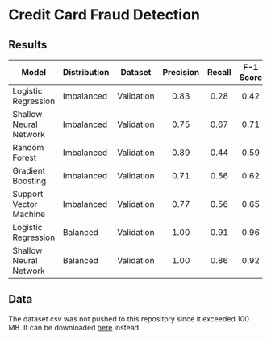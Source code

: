 # Credit Card Fraud Detection

## Results

| Model | Distribution | Dataset| Precision | Recall | F-1 Score |
| --- | --- | --- | :---: | :---: | :---: |
| Logistic Regression | Imbalanced | Validation | 0.83 | 0.28 | 0.42 |
| Shallow Neural Network | Imbalanced | Validation | 0.75 | 0.67 | 0.71 |
| Random Forest | Imbalanced | Validation | 0.89 | 0.44 | 0.59 | 
| Gradient Boosting | Imbalanced | Validation | 0.71 | 0.56 | 0.62 |
| Support Vector Machine | Imbalanced | Validation | 0.77 | 0.56 | 0.65 |
| Logistic Regression | Balanced | Validation | 1.00 | 0.91 | 0.96 |
| Shallow Neural Network | Balanced | Validation | 1.00 | 0.86 | 0.92 |

## Data

The dataset csv was not pushed to this repository since it exceeded 100 MB. It can be downloaded [here](https://www.kaggle.com/datasets/mlg-ulb/creditcardfraud) instead
